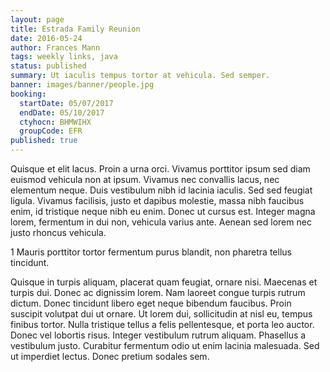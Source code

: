 ```yaml
---
layout: page
title: Estrada Family Reunion
date: 2016-05-24
author: Frances Mann
tags: weekly links, java
status: published
summary: Ut iaculis tempus tortor at vehicula. Sed semper.
banner: images/banner/people.jpg
booking:
  startDate: 05/07/2017
  endDate: 05/10/2017
  ctyhocn: BHMWIHX
  groupCode: EFR
published: true
---
```

Quisque et elit lacus. Proin a urna orci. Vivamus porttitor ipsum sed diam euismod vehicula non at ipsum. Vivamus nec convallis lacus, nec elementum neque. Duis vestibulum nibh id lacinia iaculis. Sed sed feugiat ligula. Vivamus facilisis, justo et dapibus molestie, massa nibh faucibus enim, id tristique neque nibh eu enim. Donec ut cursus est. Integer magna lorem, fermentum in dui non, vehicula varius ante. Aenean sed lorem nec justo rhoncus vehicula.

1 Mauris porttitor tortor fermentum purus blandit, non pharetra tellus tincidunt.

Quisque in turpis aliquam, placerat quam feugiat, ornare nisi. Maecenas et turpis dui. Donec ac dignissim lorem. Nam laoreet congue turpis rutrum dictum. Donec tincidunt libero eget neque bibendum faucibus. Proin suscipit volutpat dui ut ornare. Ut lorem dui, sollicitudin at nisl eu, tempus finibus tortor. Nulla tristique tellus a felis pellentesque, et porta leo auctor. Donec vel lobortis risus. Integer vestibulum rutrum aliquam. Phasellus a vestibulum justo. Curabitur fermentum odio ut enim lacinia malesuada. Sed ut imperdiet lectus. Donec pretium sodales sem.
